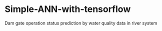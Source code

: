 # Simple-ANN-with-tensorflow
Dam gate operation status prediction by water quality data in river system
